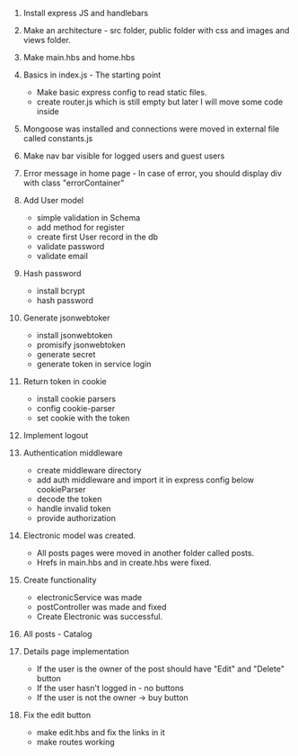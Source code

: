 1. Install express JS and handlebars
2. Make an architecture - src folder, public folder with css and images and views folder.
3. Make main.hbs and home.hbs
4. Basics in index.js - The starting point
    - Make basic express config to read static files.
    - create router.js which is still empty but later I will move some code inside
5. Mongoose was installed and connections were moved in external file called constants.js
6. Make nav bar visible for logged users and guest users
7. Error message in home page - In case of error, you should display div with class "errorContainer"
8. Add User model
    - simple validation in Schema
    - add method for register
    - create first User record in the db
    - validate password
    - validate email
9. Hash password
    - install bcrypt
    - hash password

10. Generate jsonwebtoker
    - install jsonwebtoken
    - promisify jsonwebtoken
    - generate secret
    - generate token in service login

11. Return token in cookie
    - install cookie parsers
    - config cookie-parser
    - set cookie with the token

12. Implement logout

13. Authentication middleware
    - create middleware directory
    - add auth middleware and import it in express config below cookieParser
    - decode the token
    - handle invalid token
    - provide authorization

14. Electronic model was created.
    - All posts pages were moved in another folder called posts. 
    - Hrefs in main.hbs and in create.hbs were fixed.

15. Create functionality
    - electronicService was made
    - postController was made and fixed
    - Create Electronic was successful.

16. All posts - Catalog

17. Details page implementation
    - If the user is the owner of the post should have "Edit" and "Delete" button
    - If the user hasn't logged in - no buttons
    - If the user is not the owner -> buy button

18. Fix the edit button
    - make edit.hbs and fix the links in it
    - make routes working

